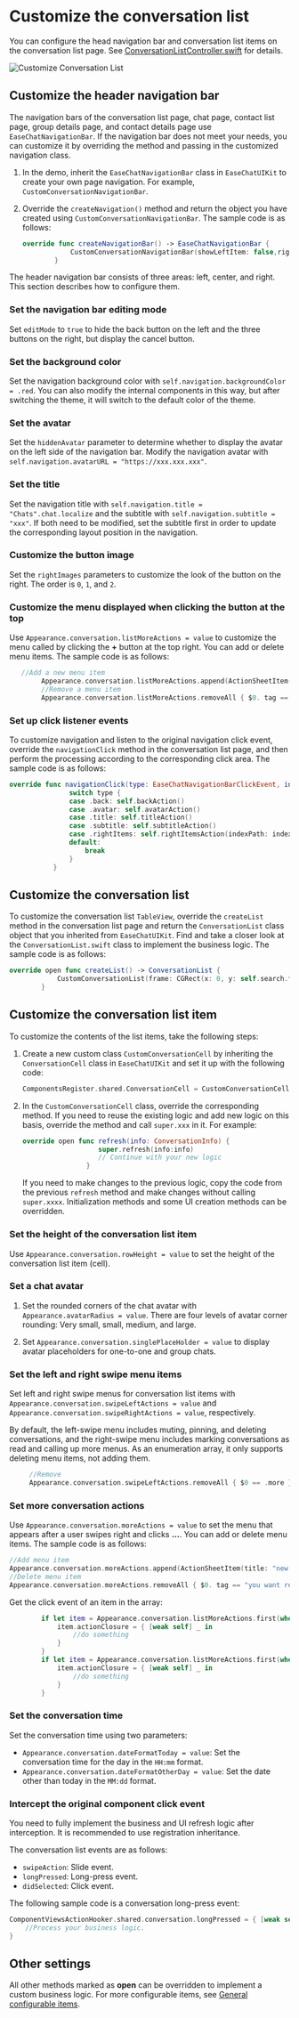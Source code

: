 # Customize the conversation list

You can configure the head navigation bar and conversation list items on the conversation list page. See [ConversationListController.swift](https://github.com/easemob/easemob-uikit-ios/blob/main/Sources/EaseChatUIKit/Classes/UI/Components/Conversation/Controllers/ConversationListController.swift) for details.

![Customize Conversation List](../../assets/images/conversation_list_highlighted.jpg)

## Customize the header navigation bar 

The navigation bars of the conversation list page, chat page, contact list page, group details page, and contact details page use `EaseChatNavigationBar`. If the navigation bar does not meet your needs, you can customize it by overriding the method and passing in the customized navigation class.

1. In the demo, inherit the `EaseChatNavigationBar` class in `EaseChatUIKit` to create your own page navigation. For example, `CustomConversationNavigationBar`.

1. Override the `createNavigation()` method and return the object you have created using `CustomConversationNavigationBar`. The sample code is as follows:

    ```swift
    override func createNavigationBar() -> EaseChatNavigationBar {
                CustomConversationNavigationBar(showLeftItem: false,rightImages: [UIImage(named: "add", in: .chatBundle, with: nil,hiddenAvatar: false)
            }
    ```

The header navigation bar consists of three areas: left, center, and right. This section describes how to configure them.

### Set the navigation bar editing mode

Set `editMode` to `true` to hide the back button on the left and the three buttons on the right, but display the cancel button.

### Set the background color

Set the navigation background color with `self.navigation.backgroundColor = .red`. You can also modify the internal components in this way, but after switching the theme, it will switch to the default color of the theme.

### Set the avatar

Set the `hiddenAvatar` parameter to determine whether to display the avatar on the left side of the navigation bar. Modify the navigation avatar with `self.navigation.avatarURL = "https://xxx.xxx.xxx"`.

### Set the title

Set the navigation title with `self.navigation.title = "Chats".chat.localize` and the subtitle with `self.navigation.subtitle = "xxx"`. If both need to be modified, set the subtitle first in order to update the corresponding layout position in the navigation.

### Customize the button image

Set the `rightImages` parameters to customize the look of the button on the right. The order is `0`, `1`, and `2`.

### Customize the menu displayed when clicking the button at the top

Use `Appearance.conversation.listMoreActions = value` to customize the menu called by clicking the **+** button at the top right. You can add or delete menu items. The sample code is as follows:

```swift
   //Add a new menu item
        Appearance.conversation.listMoreActions.append(ActionSheetItem(title: "new list item", type: .destructive, tag: "custom"))
        //Remove a menu item
        Appearance.conversation.listMoreActions.removeAll { $0. tag == "you want remove" }
```

### Set up click listener events

To customize navigation and listen to the original navigation click event, override the `navigationClick` method in the conversation list page, and then perform the processing according to the corresponding click area. The sample code is as follows:

```swift
override func navigationClick(type: EaseChatNavigationBarClickEvent, indexPath: IndexPath?) {
               switch type {
               case .back: self.backAction()
               case .avatar: self.avatarAction()
               case .title: self.titleAction()
               case .subtitle: self.subtitleAction()
               case .rightItems: self.rightItemsAction(indexPath: indexPath)
               default:
                   break
               }
           }
```

## Customize the conversation list

To customize the conversation list `TableView`, override the `createList` method in the conversation list page and return the `ConversationList` class object that you inherited from `EaseChatUIKit`. Find and take a closer look at the `ConversationList.swift` class to implement the business logic. The sample code is as follows:

```swift
override open func createList() -> ConversationList {
            CustomConversationList(frame: CGRect(x: 0, y: self.search.frame.maxY+5, width: self.view.frame.width, height: self.view.frame.height-NavigationHeight-BottomBarHeight-(self.tabBarController?.tabBar.frame.height ?? 49)), style: .plain)
        }
```

## Customize the conversation list item

To customize the contents of the list items, take the following steps:
 
1. Create a new custom class `CustomConversationCell` by inheriting the `ConversationCell` class in `EaseChatUIKit` and set it up with the following code:

    ```swift
    ComponentsRegister.shared.ConversationCell = CustomConversationCell.self
    ```

1. In the `CustomConversationCell` class, override the corresponding method. If you need to reuse the existing logic and add new logic on this basis, override the method and call `super.xxx` in it. For example:

    ```swift
    override open func refresh(info: ConversationInfo) {
                       super.refresh(info:info)
                       // Continue with your new logic
                    }
    ```

    If you need to make changes to the previous logic, copy the code from the previous `refresh` method and make changes without calling `super.xxxx`. Initialization methods and some UI creation methods can be overridden.

### Set the height of the conversation list item

Use `Appearance.conversation.rowHeight = value` to set the height of the conversation list item (cell).

### Set a chat avatar

1. Set the rounded corners of the chat avatar with `Appearance.avatarRadius = value`. There are four levels of avatar corner rounding: Very small, small, medium, and large. 

1. Set `Appearance.conversation.singlePlaceHolder = value` to display avatar placeholders for one-to-one and group chats.
   
### Set the left and right swipe menu items

Set left and right swipe menus for conversation list items with `Appearance.conversation.swipeLeftActions = value` and `Appearance.conversation.swipeRightActions = value`, respectively. 

By default, the left-swipe menu includes muting, pinning, and deleting conversations, and the right-swipe menu includes marking conversations as read and calling up more menus. As an enumeration array, it only supports deleting menu items, not adding them.

```swift
     //Remove
     Appearance.conversation.swipeLeftActions.removeAll { $0 == .more }
```

### Set more conversation actions

Use `Appearance.conversation.moreActions = value` to set the menu that appears after a user swipes right and clicks **...**. You can add or delete menu items. The sample code is as follows:

```swift
//Add menu item
Appearance.conversation.moreActions.append(ActionSheetItem(title: "new list item", type: .destructive, tag: "custom"))
//Delete menu item
Appearance.conversation.moreActions.removeAll { $0. tag == "you want remove" }
```

Get the click event of an item in the array:

```swift
        if let item = Appearance.conversation.listMoreActions.first(where: { $0.tag == "xxx" }) {
            item.actionClosure = { [weak self] _ in
                //do something
            }
        }
        if let item = Appearance.conversation.listMoreActions.first(where: { $0.tag == "xxx" }) {
            item.actionClosure = { [weak self] _ in
                //do something
            }
        }
```

### Set the conversation time

Set the conversation time using two parameters:

- `Appearance.conversation.dateFormatToday = value`: Set the conversation time for the day in the `HH:mm` format.
- `Appearance.conversation.dateFormatOtherDay = value`: Set the date other than today in the `MM:dd` format.

### Intercept the original component click event

You need to fully implement the business and UI refresh logic after interception. It is recommended to use registration inheritance.

The conversation list events are as follows:

- `swipeAction`: Slide event.
- `longPressed`: Long-press event.
- `didSelected`: Click event.

The following sample code is a conversation long-press event:

```swift
ComponentViewsActionHooker.shared.conversation.longPressed = { [weak self] indexPath,info in 
    //Process your business logic.
}
```

## Other settings

All other methods marked as **open** can be overridden to implement a custom business logic. For more configurable items, see [General configurable items](general_configurable_items.md). 

